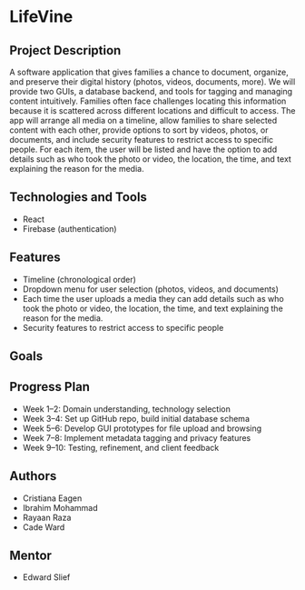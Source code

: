 # LifeVine

## Project Description
A software application that gives families a chance to document, organize, and preserve their digital history (photos, videos, documents, more). We will provide two GUIs, a database backend, and tools for tagging and managing content intuitively.  Families often face challenges locating this information because it is scattered across different locations and difficult to access. The app will arrange all media on a timeline, allow families to share selected content with each other, provide options to sort by videos, photos, or documents, and include security features to restrict access to specific people. For each item, the user will be listed and have the option to add details such as who took the photo or video, the location, the time, and text explaining the reason for the media.  

## Technologies and Tools
- React
- Firebase (authentication)

## Features
- Timeline (chronological order)
- Dropdown menu for user selection (photos, videos, and documents)
- Each time the user uploads a media they can add details such as who took the photo or video, the location, the time, and text explaining the reason for the media.
- Security features to restrict access to specific people
  
## Goals

## Progress Plan
- Week 1–2: Domain understanding, technology selection  
- Week 3–4: Set up GitHub repo, build initial database schema  
- Week 5–6: Develop GUI prototypes for file upload and browsing  
- Week 7–8: Implement metadata tagging and privacy features  
- Week 9–10: Testing, refinement, and client feedback  

## Authors
- Cristiana Eagen
- Ibrahim Mohammad
- Rayaan Raza
- Cade Ward

## Mentor
- Edward Slief
